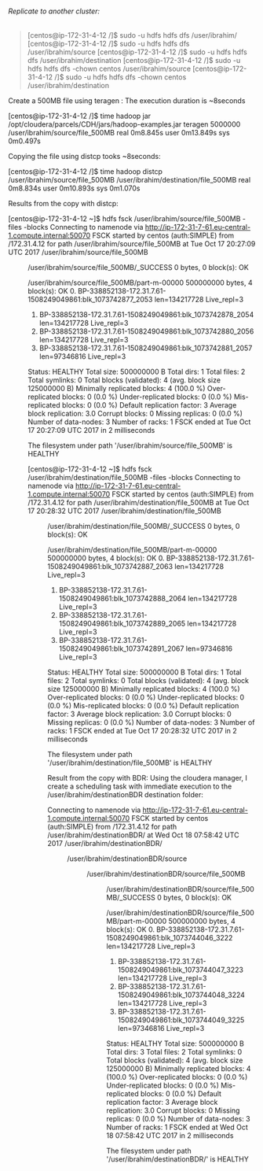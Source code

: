 ###### Replicate to another cluster:
> [centos@ip-172-31-4-12 /]$ sudo -u hdfs hdfs dfs /user/ibrahim/ 
> [centos@ip-172-31-4-12 /]$ sudo -u hdfs hdfs dfs /user/ibrahim/source
> [centos@ip-172-31-4-12 /]$ sudo -u hdfs hdfs dfs /user/ibrahim/destination
> [centos@ip-172-31-4-12 /]$ sudo -u hdfs hdfs dfs -chown centos /user/ibrahim/source
> [centos@ip-172-31-4-12 /]$ sudo -u hdfs hdfs dfs -chown centos /user/ibrahim/destination


Create a 500MB file using teragen : The execution duration is ~8seconds

[centos@ip-172-31-4-12 /]$ time hadoop jar /opt/cloudera/parcels/CDH/jars/hadoop-examples.jar teragen 5000000 /user/ibrahim/source/file_500MB
real    0m8.845s
user    0m13.849s
sys     0m0.497s

Copying the file using distcp tooks ~8seconds:

[centos@ip-172-31-4-12 /]$ time hadoop distcp /user/ibrahim/source/file_500MB /user/ibrahim/destination/file_500MB
real    0m8.834s
user    0m10.893s
sys     0m1.070s




Results from the copy with distcp:

[centos@ip-172-31-4-12 ~]$ hdfs fsck /user/ibrahim/source/file_500MB -files -blocks
Connecting to namenode via http://ip-172-31-7-61.eu-central-1.compute.internal:50070
FSCK started by centos (auth:SIMPLE) from /172.31.4.12 for path /user/ibrahim/source/file_500MB at Tue Oct 17 20:27:09 UTC 2017
/user/ibrahim/source/file_500MB <dir>
/user/ibrahim/source/file_500MB/_SUCCESS 0 bytes, 0 block(s):  OK

/user/ibrahim/source/file_500MB/part-m-00000 500000000 bytes, 4 block(s):  OK
0. BP-338852138-172.31.7.61-1508249049861:blk_1073742877_2053 len=134217728 Live_repl=3
1. BP-338852138-172.31.7.61-1508249049861:blk_1073742878_2054 len=134217728 Live_repl=3
2. BP-338852138-172.31.7.61-1508249049861:blk_1073742880_2056 len=134217728 Live_repl=3
3. BP-338852138-172.31.7.61-1508249049861:blk_1073742881_2057 len=97346816 Live_repl=3

Status: HEALTHY
 Total size:    500000000 B
 Total dirs:    1
 Total files:   2
 Total symlinks:                0
 Total blocks (validated):      4 (avg. block size 125000000 B)
 Minimally replicated blocks:   4 (100.0 %)
 Over-replicated blocks:        0 (0.0 %)
 Under-replicated blocks:       0 (0.0 %)
 Mis-replicated blocks:         0 (0.0 %)
 Default replication factor:    3
 Average block replication:     3.0
 Corrupt blocks:                0
 Missing replicas:              0 (0.0 %)
 Number of data-nodes:          3
 Number of racks:               1
FSCK ended at Tue Oct 17 20:27:09 UTC 2017 in 2 milliseconds


The filesystem under path '/user/ibrahim/source/file_500MB' is HEALTHY

[centos@ip-172-31-4-12 ~]$ hdfs fsck /user/ibrahim/destination/file_500MB -files -blocks
Connecting to namenode via http://ip-172-31-7-61.eu-central-1.compute.internal:50070
FSCK started by centos (auth:SIMPLE) from /172.31.4.12 for path /user/ibrahim/destination/file_500MB at Tue Oct 17 20:28:32 UTC 2017
/user/ibrahim/destination/file_500MB <dir>
/user/ibrahim/destination/file_500MB/_SUCCESS 0 bytes, 0 block(s):  OK

/user/ibrahim/destination/file_500MB/part-m-00000 500000000 bytes, 4 block(s):  OK
0. BP-338852138-172.31.7.61-1508249049861:blk_1073742887_2063 len=134217728 Live_repl=3
1. BP-338852138-172.31.7.61-1508249049861:blk_1073742888_2064 len=134217728 Live_repl=3
2. BP-338852138-172.31.7.61-1508249049861:blk_1073742889_2065 len=134217728 Live_repl=3
3. BP-338852138-172.31.7.61-1508249049861:blk_1073742891_2067 len=97346816 Live_repl=3

Status: HEALTHY
 Total size:    500000000 B
 Total dirs:    1
 Total files:   2
 Total symlinks:                0
 Total blocks (validated):      4 (avg. block size 125000000 B)
 Minimally replicated blocks:   4 (100.0 %)
 Over-replicated blocks:        0 (0.0 %)
 Under-replicated blocks:       0 (0.0 %)
 Mis-replicated blocks:         0 (0.0 %)
 Default replication factor:    3
 Average block replication:     3.0
 Corrupt blocks:                0
 Missing replicas:              0 (0.0 %)
 Number of data-nodes:          3
 Number of racks:               1
FSCK ended at Tue Oct 17 20:28:32 UTC 2017 in 2 milliseconds


The filesystem under path '/user/ibrahim/destination/file_500MB' is HEALTHY



Result from the copy with BDR:
Using the cloudera manager, I create a scheduling task with immediate  execution to the /user/ibrahim/destinationBDR destination folder:

Connecting to namenode via http://ip-172-31-7-61.eu-central-1.compute.internal:50070
FSCK started by centos (auth:SIMPLE) from /172.31.4.12 for path /user/ibrahim/destinationBDR/ at Wed Oct 18 07:58:42 UTC 2017
/user/ibrahim/destinationBDR/ <dir>
/user/ibrahim/destinationBDR/source <dir>
/user/ibrahim/destinationBDR/source/file_500MB <dir>
/user/ibrahim/destinationBDR/source/file_500MB/_SUCCESS 0 bytes, 0 block(s):  OK

/user/ibrahim/destinationBDR/source/file_500MB/part-m-00000 500000000 bytes, 4 block(s):  OK
0. BP-338852138-172.31.7.61-1508249049861:blk_1073744046_3222 len=134217728 Live_repl=3
1. BP-338852138-172.31.7.61-1508249049861:blk_1073744047_3223 len=134217728 Live_repl=3
2. BP-338852138-172.31.7.61-1508249049861:blk_1073744048_3224 len=134217728 Live_repl=3
3. BP-338852138-172.31.7.61-1508249049861:blk_1073744049_3225 len=97346816 Live_repl=3

Status: HEALTHY
 Total size:    500000000 B
 Total dirs:    3
 Total files:   2
 Total symlinks:                0
 Total blocks (validated):      4 (avg. block size 125000000 B)
 Minimally replicated blocks:   4 (100.0 %)
 Over-replicated blocks:        0 (0.0 %)
 Under-replicated blocks:       0 (0.0 %)
 Mis-replicated blocks:         0 (0.0 %)
 Default replication factor:    3
 Average block replication:     3.0
 Corrupt blocks:                0
 Missing replicas:              0 (0.0 %)
 Number of data-nodes:          3
 Number of racks:               1
FSCK ended at Wed Oct 18 07:58:42 UTC 2017 in 2 milliseconds


The filesystem under path '/user/ibrahim/destinationBDR/' is HEALTHY
